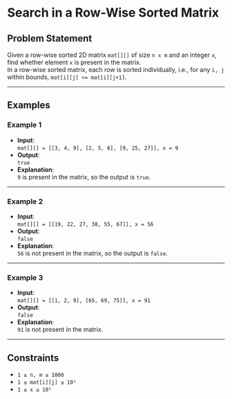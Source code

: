 # Search in a Row-Wise Sorted Matrix

## Problem Statement

Given a row-wise sorted 2D matrix `mat[][]` of size `n x m` and an integer `x`, find whether element `x` is present in the matrix.  
In a row-wise sorted matrix, each row is sorted individually, i.e., for any `i, j` within bounds, `mat[i][j] <= mat[i][j+1]`.

---

## Examples

### Example 1
- **Input**:  
  `mat[][] = [[3, 4, 9], [2, 5, 6], [9, 25, 27]], x = 9`
- **Output**:  
  `true`
- **Explanation**:  
  `9` is present in the matrix, so the output is `true`.

---

### Example 2
- **Input**:  
  `mat[][] = [[19, 22, 27, 38, 55, 67]], x = 56`
- **Output**:  
  `false`
- **Explanation**:  
  `56` is not present in the matrix, so the output is `false`.

---

### Example 3
- **Input**:  
  `mat[][] = [[1, 2, 9], [65, 69, 75]], x = 91`
- **Output**:  
  `false`
- **Explanation**:  
  `91` is not present in the matrix.

---

## Constraints
- `1 ≤ n, m ≤ 1000`
- `1 ≤ mat[i][j] ≤ 10⁵`
- `1 ≤ x ≤ 10⁵`

